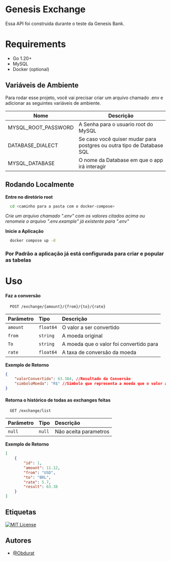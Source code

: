 
# Genesis Exchange

Essa API foi construida durante o teste da Genesis Bank.

# Requirements
<ul>
    <li>Go 1.20+</li>
    <li>MySQL</li>
    <li>Docker (optional)</li>
</ul>


## Variáveis de Ambiente

Para rodar esse projeto, você vai precisar criar um arquivo chamado .env e adicionar as seguintes variáveis de ambiente.

| Nome| Descrição|
|-----------|-------------------------------------------------------------------------------------------------------------------------------------|
| MYSQL_ROOT_PASSWORD | A Senha para o usuario root do MySQL|
| DATABASE_DIALECT | Se caso você quiser mudar para postgres ou outra tipo de Database SQL|
| MYSQL_DATABASE  | O nome da Database em que o app irá interagir |
                                                                                        
## Rodando Localmente

**Entre no diretório root**

```bash
  cd <caminho para a pasta com o docker-compose>
```

*Crie um arquivo chamado ".env" com os valores citados acima ou renomeie o arquivo ".env.example" já existente para ".env"*

**Inicie a Aplicação**

```bash
  docker compose up -d
```

### Por Padrão a aplicação já está configurada para criar e popular as tabelas

# Uso

#### Faz a conversão

```vbnet
  POST /exchange/{amount}/{from}/{to}/{rate}
```

| Parâmetro   | Tipo       | Descrição                           |
| :---------- | :--------- | :---------------------------------- |
| `amount` | `float64` | O valor a ser convertido |
| `from` | `string` | A moeda original |
| `To` | `string` | A moeda que o valor foi convertido para |
| `rate` | `float64` | A taxa de conversão da moeda |

**Exemplo de Retorno**

```json
{
    "valorConvertido": 63.384, //Resultado da Conversão
	"simboloMoeda": "R$" //Simbolo que representa a moeda que o valor acima representa
}
```

#### Retorna o histórico de todas as exchanges feitas

```vbnet
  GET /exchange/list
```

| Parâmetro   | Tipo       | Descrição                           |
| :---------- | :--------- | :---------------------------------- |
| `null` | `null` | Não aceita parametros |

**Exemplo de Retorno**

```json
[
	{
		"id": 1,
		"amount": 11.12,
		"from": "USD",
		"to": "BRL",
		"rate": 5.7,
		"result": 63.38
	}
]
```
## Etiquetas

[![MIT License](https://img.shields.io/badge/License-MIT-green.svg)](https://choosealicense.com/licenses/mit/)



## Autores

- [@Obdurat](https://www.github.com/Obdurat)

